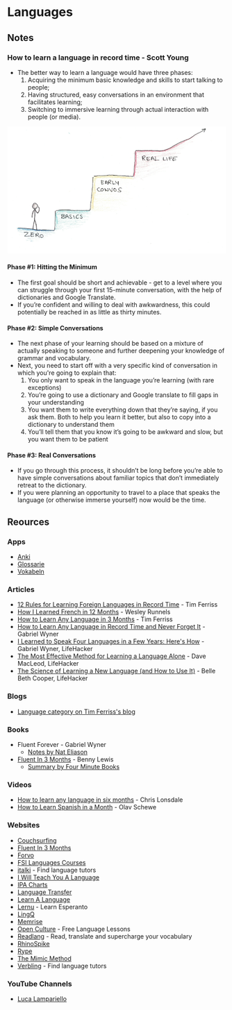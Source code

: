 # Languages

## Notes

### How to learn a language in record time - Scott Young

* The better way to learn a language would have three phases:
  1. Acquiring the minimum basic knowledge and skills to start talking to people;
  2. Having structured, easy conversations in an environment that facilitates learning;
  3. Switching to immersive learning through actual interaction with people (or media).

![](../../../.gitbook/assets/learn-language.png)

#### Phase #1: Hitting the Minimum

* The first goal should be short and achievable - get to a level where you can struggle through your first 15-minute conversation, with the help of dictionaries and Google Translate.
* If you’re confident and willing to deal with awkwardness, this could potentially be reached in as little as thirty minutes.

#### Phase #2: Simple Conversations

* The next phase of your learning should be based on a mixture of actually speaking to someone and further deepening your knowledge of grammar and vocabulary.
* Next, you need to start off with a very specific kind of conversation in which you're going to explain that:
  1. You only want to speak in the language you’re learning (with rare exceptions)
  2. You’re going to use a dictionary and Google translate to fill gaps in your understanding
  3. You want them to write everything down that they’re saying, if you ask them. Both to help you learn it better, but also to copy into a dictionary to understand them
  4. You’ll tell them that you know it’s going to be awkward and slow, but you want them to be patient

#### Phase #3: Real Conversations

* If you go through this process, it shouldn’t be long before you’re able to have simple conversations about familiar topics that don’t immediately retreat to the dictionary.
* If you were planning an opportunity to travel to a place that speaks the language (or otherwise immerse yourself) now would be the time.

## Reources

### Apps

* [Anki](https://apps.ankiweb.net/)
* [Glossarie](https://glossarie.app/)
* [Vokabeln](https://vokabeln.io/)

### Articles

* [12 Rules for Learning Foreign Languages in Record Time](https://tim.blog/2014/03/21/how-to-learn-a-foreign-language-2/) - Tim Ferriss
* [How I Learned French in 12 Months](https://runwes.com/2020/02/11/howilearnedfrench.html) - Wesley Runnels
* [How to Learn Any Language in 3 Months](https://tim.blog/2009/01/20/learning-language/) - Tim Ferriss
* [How to Learn Any Language in Record Time and Never Forget It](https://tim.blog/2014/07/16/how-to-learn-any-language-in-record-time-and-never-forget-it/) - Gabriel Wyner
* [I Learned to Speak Four Languages in a Few Years: Here's How](https://lifehacker.com/i-learned-to-speak-four-languages-in-a-few-years-heres-5903288) - Gabriel Wyner, LifeHacker
* [The Most Effective Method for Learning a Language Alone](https://lifehacker.com/the-most-effective-method-for-learning-a-language-alone-5839401) - Dave MacLeod, LifeHacker
* [The Science of Learning a New Language (and How to Use It)](https://lifehacker.com/the-science-of-learning-a-new-language-and-how-to-use-1579130048) - Belle Beth Cooper, LifeHacker

### Blogs

* [Language category on Tim Ferriss's blog](https://tim.blog/category/language/)

### Books

* Fluent Forever - Gabriel Wyner
  * [Notes by Nat Eliason](https://www.nateliason.com/notes/fluent-forever-gabriel-weinberg)
* [Fluent In 3 Months](https://www.fluentin3months.com/) - Benny Lewis
  * [Summary by Four Minute Books](https://fourminutebooks.com/fluent-in-3-months-summary/)

### Videos

* [How to learn any language in six months](https://www.youtube.com/watch?v=d0yGdNEWdn0) - Chris Lonsdale
* [How to Learn Spanish in a Month](https://www.youtube.com/watch?v=aZke6Va7kJU) - Olav Schewe

### Websites

* [Couchsurfing](https://www.couchsurfing.com/)
* [Fluent In 3 Months](https://www.fluentin3months.com/)
* [Forvo](https://forvo.com/)
* [FSI Languages Courses](https://fsi-languages.yojik.eu/languages/oldfsi/index.html)
* [italki](https://www.italki.com/) - Find language tutors
* [I Will Teach You A Language](https://iwillteachyoualanguage.com/)
* [IPA Charts](https://www.yorku.ca/earmstro/ipa/index.html)
* [Language Transfer](https://www.languagetransfer.org/)
* [Learn A Language](https://www.learnalanguage.com/)
* [Lernu](https://lernu.net/it) - Learn Esperanto
* [LingQ](https://www.lingq.com/en/)
* [Memrise](https://www.memrise.com/)
* [Open Culture](https://www.openculture.com/freelanguagelessons) - Free Language Lessons
* [Readlang](https://readlang.com/) - Read, translate and supercharge your vocabulary
* [RhinoSpike](https://rhinospike.com/)
* [Rype](https://www.rypeapp.com/)
* [The Mimic Method](https://www.mimicmethod.com/)
* [Verbling](https://www.verbling.com/it) - Find language tutors

### YouTube Channels

* [Luca Lampariello](https://www.youtube.com/c/LucaLampariello/videos)
